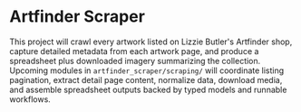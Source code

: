# Artfinder Scraper

This project will crawl every artwork listed on Lizzie Butler's Artfinder shop, capture detailed metadata from each artwork page, and produce a spreadsheet plus downloaded imagery summarizing the collection. Upcoming modules in `artfinder_scraper/scraping/` will coordinate listing pagination, extract detail page content, normalize data, download media, and assemble spreadsheet outputs backed by typed models and runnable workflows.
